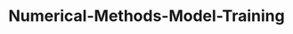 # Numerical-Methods-Model-Training

<!DOCTYPE html>
<html>
<head>
    <style>
        table {
            border-collapse: collapse;
            width: 100%;
        }

        table, th, td {
            border: 1px solid black;
        }

        th, td {
            padding: 8px 12px;
            text-align: left;
        }

        th {
            background-color: #f2f2f2;
        }

        .alert {
            padding: 10px;
            background-color: #f9edcc;
            color: black;
            border: 1px solid #f0c36d;
        }
    </style>
</head>
<body>

<h2>Model Performance:</h2>

<table>
  <tr>
    <th>Model</th>
    <th>RMSE</th>
    <th>Comment</th>
  </tr>
  <tr>
    <td>Linear Regression</td>
    <td>3132.14</td>
    <td>Baseline model for comparison</td>
  </tr>
  <tr>
    <td>Random Forest</td>
    <td>2185.05</td>
    <td>Outperformed the baseline model</td>
  </tr>
  <tr>
    <td>XGBoost</td>
    <td>1990.95</td>
    <td>-</td>
  </tr>
  <tr>
    <td>LightGBM</td>
    <td>1635.81</td>
    <td>Best performing with the lowest RMSE</td>
  </tr>
</table>

<div class="alert">
  <b>Reviewer's comment:</b><br>
  It's great to see the progression from the baseline Linear Regression model to the more advanced models. LightGBM has shown to be the most effective in reducing the RMSE in this scenario. It might be useful to consider parameter tuning or feature engineering further to see if the performance can be enhanced even more.
</div>

</body>
</html>
